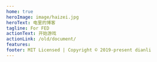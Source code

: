 ```yaml
---
home: true
heroImage: image/haizei.jpg
heroText: 电里的博客
tagline: For FED
actionText: 开始游戏
actionLink: /old/document/
features:
footer: MIT Licensed | Copyright © 2019-present dianli
---
```

